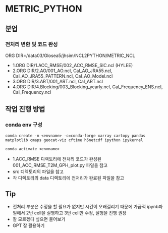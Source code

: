 # METRIC_PYTHON

## 분업
### 전처리 변환 및 코드 완성
ORG DIR=/data03/Glosea5/jhsim/NCL2PYTHON/METRIC_NCL
* 1.ORG DIR/1.ACC_RMSE/002_ACC_RMSE_SIC.ncl (HYLEE)
* 2.ORG DIR/2.AO/001_AO.ncl, Cal_AO_JRA55.ncl, Cal_AO_JRA55_PATTERN.ncl, Cal_AO_Model.ncl
* 3.ORG DIR/3.ART/001_ART.ncl, Cal_ART.ncl
* 4.ORG DIR/4.Blocking/003_Blocking_yearly.ncl, Cal_Frequency_ENS.ncl, Cal_Frequency.ncl

## 작업 진행 방법
### conda env 구성
```
conda create -n <envname> -c=conda-forge xarray cartopy pandas matplotlib cmaps geocat-viz cftime h5netcdf ipython ipykernel

conda activate <envname>
```
* 1.ACC_RMSE 디렉토리에 전처리 코드가 완성된 001_ACC_RMSE_T2M_GPH_plot.py 파일을 참고
* src 디렉토리의 파일을 참고
* 각 디렉토리의 data 디렉토리에 전처리가 완료된 파일을 참고

## Tip
* 전처리 부분은 수정을 할 필요가 없지만 시간이 오래걸리기 때문에 가급적 ipynb파일에서 2번 cell을 실행하고 3번 cell만 수정, 실행을 진행 권장
* 잘 모르겠다 싶으면 물어보기
* GPT 잘 활용하기